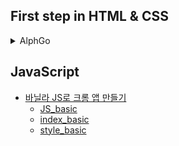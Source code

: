 ##  First step in HTML & CSS

<details markdown="1">
<summary>AlphGo</summary>
- [alphago_index.html](https://github.com/Yedam101/web/blob/master/html_css_alphago/alphago_index.html)
- [alphago_1.html](https://github.com/Yedam101/web/blob/master/html_css_alphago/alphago_1.html)    
- [alphago_2.html](https://github.com/Yedam101/web/blob/master/html_css_alphago/alphago_2.html)
- [alphago_3.html](https://github.com/Yedam101/web/blob/master/html_css_alphago/alphago_3.html) 
- [alphago_style.css](https://github.com/Yedam101/web/blob/master/html_css_alphago/alphago_style.css)
</details>

## JavaScript

- [바닐라 JS로 크롬 앱 만들기](https://github.com/Yedam101/web/tree/master/js_chorme)
    - [JS_basic](https://github.com/Yedam101/web/blob/master/js_chorme/JS_basic.js)
    - [index_basic](https://github.com/Yedam101/web/blob/master/js_chorme/index_basic.html)
    - [style_basic](https://github.com/Yedam101/web/blob/master/js_chorme/style_basic.css)
